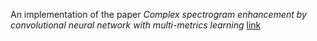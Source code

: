 An implementation of the paper *Complex spectrogram enhancement by convolutional neural network with multi-metrics learning* [link](https://ieeexplore.ieee.org/abstract/document/8168119)

